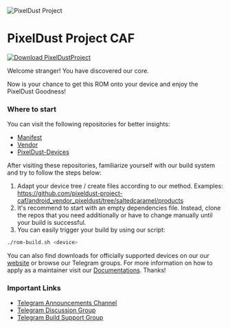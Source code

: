 ![PixelDust Project](https://github.com/pixeldust-project-caf/manifest/raw/saltedcaramel/PixelDust_Header.png)

PixelDust Project CAF
=====================

[![Download PixelDustProject](https://img.shields.io/sourceforge/dt/pixeldustproject.svg)](https://sourceforge.net/projects/pixeldustproject/files/ota/)

Welcome stranger! You have discovered our core.

Now is your chance to get this ROM onto your device and enjoy the PixelDust Goodness!

### Where to start

You can visit the following repositories for better insights:

- [Manifest](https://github.com/pixeldust-project-caf/manifest)
- [Vendor](https://github.com/pixeldust-project-caf/android_vendor_pixeldust)
- [PixelDust-Devices](https://github.com/PixelDust-Devices)

After visiting these repositories, familiarize yourself with our build system and try to follow the steps below:

1. Adapt your device tree / create files according to our method. Examples: https://github.com/pixeldust-project-caf/android_vendor_pixeldust/tree/saltedcaramel/products
2. It's recommend to start with an empty dependencies file. Instead, clone the repos that you need additionally or have to change manually until your build is successful.
3. You can easily trigger your build by using our script:
```bash
./rom-build.sh <device>
```

You can also find downloads for officially supported devices on our our [website](https://pixeldust-project.com) or browse our Telegram groups. For more information on how to apply as a maintainer visit our [Documentations](https://github.com/pixeldust-project-caf/Documentations#readme). Thanks!

### Important Links
- [Telegram Announcements Channel](https://t.me/pixeldustproject)
- [Telegram Discussion Group](https://t.me/pixeldustcommunity)
- [Telegram Build Support Group](https://t.me/compile_pixeldust)
